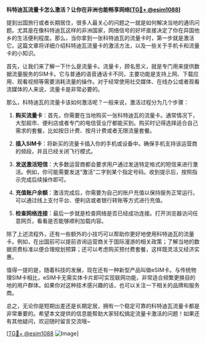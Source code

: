 **科特迪瓦流量卡怎么激活？让你在非洲也能畅享网络[[TG💪+ @esim1088](https://t.me/s/esim1088)]**

提到出国旅行或者长期居住，很多人最关心的问题之一就是如何解决当地的通讯问题。尤其是在像科特迪瓦这样的非洲国家，网络信号的好坏直接决定了你在异国他乡的生活便利程度。那么，当你拿到一张科特迪瓦的流量卡时，第一步就是激活它。这篇文章将详细介绍科特迪瓦流量卡的激活方法，以及一些关于手机卡和流量卡的小知识。

首先，让我们来了解一下什么是流量卡。流量卡，顾名思义，就是专门用来提供数据流量服务的SIM卡。它与普通的语音通话卡不同，主要功能是支持上网、下载应用、观看视频等需要消耗流量的操作。对于经常使用社交媒体、在线办公或者观看流媒体的人来说，流量卡是非常必要的。

那么，科特迪瓦的流量卡该如何激活呢？一般来说，激活过程分为几个步骤：

1. **购买流量卡**：首先，你需要在当地购买一张科特迪瓦的流量卡。通常情况下，大型超市、便利店或者专门的电信营业厅都能买到。购买时记得选择适合自己需求的套餐，比如按日计费、按月计费或者无限流量套餐。

2. **插入SIM卡**：将新买的流量卡插入你的手机或设备中。确保手机支持该运营商的频段，并且已经关闭飞行模式。

3. **发送激活短信**：大多数运营商都会要求用户通过发送特定格式的短信来进行激活。例如，你可能需要发送“激活”二字到某个指定号码。收到提示后，按照指示完成后续操作即可。

4. **充值账户余额**：激活完成后，你需要为自己的账户充值以保持服务正常运行。可以通过线上支付平台、便利店或者银行转账等方式进行充值。

5. **检查网络连接**：最后一步就是检查网络是否已经成功连接。打开浏览器访问任意网页，看看是否能够顺利加载内容。

除了上述流程外，还有一些额外的小技巧可以帮助你更好地使用科特迪瓦的流量卡。例如，在出国前可以提前咨询运营商关于国际漫游的相关政策；了解当地的数据资费标准以便合理规划预算；还可以考虑购买预付费套餐，这样既灵活又经济实惠。

值得一提的是，随着科技的发展，现在还有一种新型产品叫做eSIM卡。与传统物理SIM卡相比，eSIM卡无需实体卡片即可实现联网功能，非常适合频繁更换目的地的用户群体。如果你对这种技术感兴趣的话，也可以关注一下相关的品牌和服务商。

总之，无论你是短期出差还是长期定居，拥有一个稳定可靠的科特迪瓦流量卡都是非常重要的。希望本文提供的信息能帮助大家轻松搞定流量卡激活的问题！如果还有其他疑问，欢迎随时留言交流哦~

[[TG💪+ @esim1088](https://t.me/s/esim1088) ![Image](https://i.postimg.cc/4NQfJmqS/Snipaste-2025-05-13-00-14-12.png)]